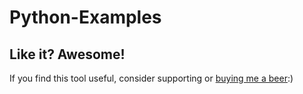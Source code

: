 # Python-Examples

## Like it? Awesome!
If you find this tool useful, consider supporting or [buying me a beer](https://www.paypal.me/garciparedes/2):)
